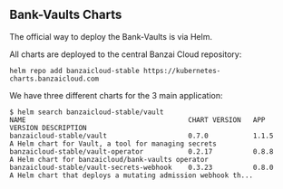## Bank-Vaults Charts

The official way to deploy the Bank-Vaults is via Helm.

All charts are deployed to the central Banzai Cloud repository:

```shell
helm repo add banzaicloud-stable https://kubernetes-charts.banzaicloud.com
```

We have three different charts for the 3 main application:

```shell
$ helm search banzaicloud-stable/vault
NAME                                    	CHART VERSION	APP VERSION	DESCRIPTION                                                 
banzaicloud-stable/vault                	0.7.0        	1.1.5      	A Helm chart for Vault, a tool for managing secrets         
banzaicloud-stable/vault-operator       	0.2.17       	0.8.8     	A Helm chart for banzaicloud/bank-vaults operator           
banzaicloud-stable/vault-secrets-webhook	0.3.23       	0.8.0     	A Helm chart that deploys a mutating admission webhook th...
```
